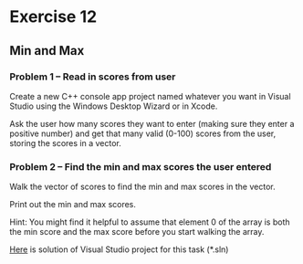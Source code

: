 # Exercise 12
## Min and Max

### Problem 1 – Read in scores from user

Create a new C++ console app project named whatever you want in Visual Studio using the Windows Desktop Wizard or in Xcode.

Ask the user how many scores they want to enter (making sure they enter a positive number) and get that many valid (0-100) scores from the user, storing the scores in a vector.

### Problem 2 – Find the min and max scores the user entered

Walk the vector of scores to find the min and max scores in the vector.

Print out the min and max scores.

Hint: You might find it helpful to assume that element 0 of the array is both the min score and the max score before you start walking the array.

[Here](/Course_2_More_CPP_Programming_and_Unreal/Module_4/3_Min_max/Solution/Exercise12.sln) is solution of Visual Studio project for this task (*.sln)